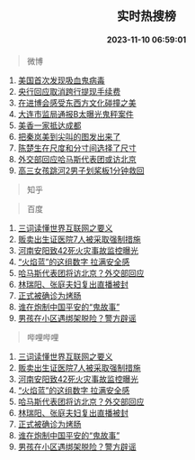 <div align="center"><h2>实时热搜榜</h2><h4>2023-11-10 06:59:01</h4></div>

> 微博  

1. [美国首次发现吸血鬼病毒](https://s.weibo.com/weibo?q=%23%E7%BE%8E%E5%9B%BD%E9%A6%96%E6%AC%A1%E5%8F%91%E7%8E%B0%E5%90%B8%E8%A1%80%E9%AC%BC%E7%97%85%E6%AF%92%23&t=31&band_rank=1&Refer=top)<br />
2. [央行回应取消跨行提现手续费](https://s.weibo.com/weibo?q=%23%E5%A4%AE%E8%A1%8C%E5%9B%9E%E5%BA%94%E5%8F%96%E6%B6%88%E8%B7%A8%E8%A1%8C%E6%8F%90%E7%8E%B0%E6%89%8B%E7%BB%AD%E8%B4%B9%23&t=31&band_rank=2&Refer=top)<br />
3. [在进博会感受东西方文化碰撞之美](https://s.weibo.com/weibo?q=%23%E5%9C%A8%E8%BF%9B%E5%8D%9A%E4%BC%9A%E6%84%9F%E5%8F%97%E4%B8%9C%E8%A5%BF%E6%96%B9%E6%96%87%E5%8C%96%E7%A2%B0%E6%92%9E%E4%B9%8B%E7%BE%8E%23&t=31&band_rank=3&Refer=top)<br />
4. [大连市监局通报B太曝光鬼秤案件](https://s.weibo.com/weibo?q=%23%E5%A4%A7%E8%BF%9E%E5%B8%82%E7%9B%91%E5%B1%80%E9%80%9A%E6%8A%A5B%E5%A4%AA%E6%9B%9D%E5%85%89%E9%AC%BC%E7%A7%A4%E6%A1%88%E4%BB%B6%23&t=31&band_rank=4&Refer=top)<br />
5. [美香一家抵达成都](https://s.weibo.com/weibo?q=%23%E7%BE%8E%E9%A6%99%E4%B8%80%E5%AE%B6%E6%8A%B5%E8%BE%BE%E6%88%90%E9%83%BD%23&t=31&band_rank=5&Refer=top)<br />
6. [把秦岚美到尖叫的图发出来了](https://s.weibo.com/weibo?q=%23%E6%8A%8A%E7%A7%A6%E5%B2%9A%E7%BE%8E%E5%88%B0%E5%B0%96%E5%8F%AB%E7%9A%84%E5%9B%BE%E5%8F%91%E5%87%BA%E6%9D%A5%E4%BA%86%23&t=31&band_rank=6&Refer=top)<br />
7. [陈楚生在尺度和分寸间选择了尺寸](https://s.weibo.com/weibo?q=%23%E9%99%88%E6%A5%9A%E7%94%9F%E5%9C%A8%E5%B0%BA%E5%BA%A6%E5%92%8C%E5%88%86%E5%AF%B8%E9%97%B4%E9%80%89%E6%8B%A9%E4%BA%86%E5%B0%BA%E5%AF%B8%23&t=31&band_rank=7&Refer=top)<br />
8. [外交部回应哈马斯代表团或访北京](https://s.weibo.com/weibo?q=%23%E5%A4%96%E4%BA%A4%E9%83%A8%E5%9B%9E%E5%BA%94%E5%93%88%E9%A9%AC%E6%96%AF%E4%BB%A3%E8%A1%A8%E5%9B%A2%E6%88%96%E8%AE%BF%E5%8C%97%E4%BA%AC%23&t=31&band_rank=8&Refer=top)<br />
9. [高三女孩跳河2男子划桨板1分钟救回](https://s.weibo.com/weibo?q=%23%E9%AB%98%E4%B8%89%E5%A5%B3%E5%AD%A9%E8%B7%B3%E6%B2%B32%E7%94%B7%E5%AD%90%E5%88%92%E6%A1%A8%E6%9D%BF1%E5%88%86%E9%92%9F%E6%95%91%E5%9B%9E%23&t=31&band_rank=9&Refer=top)<br />

> 知乎  


> 百度  

1. [三词读懂世界互联网之要义](https://www.baidu.com/s?wd=%E4%B8%89%E8%AF%8D%E8%AF%BB%E6%87%82%E4%B8%96%E7%95%8C%E4%BA%92%E8%81%94%E7%BD%91%E4%B9%8B%E8%A6%81%E4%B9%89&sa=fyb_news&rsv_dl=fyb_news)<br />
2. [贩卖出生证医院7人被采取强制措施](https://www.baidu.com/s?wd=%E8%B4%A9%E5%8D%96%E5%87%BA%E7%94%9F%E8%AF%81%E5%8C%BB%E9%99%A27%E4%BA%BA%E8%A2%AB%E9%87%87%E5%8F%96%E5%BC%BA%E5%88%B6%E6%8E%AA%E6%96%BD&sa=fyb_news&rsv_dl=fyb_news)<br />
3. [河南安阳致42死火灾事故监控曝光](https://www.baidu.com/s?wd=%E6%B2%B3%E5%8D%97%E5%AE%89%E9%98%B3%E8%87%B442%E6%AD%BB%E7%81%AB%E7%81%BE%E4%BA%8B%E6%95%85%E7%9B%91%E6%8E%A7%E6%9B%9D%E5%85%89&sa=fyb_news&rsv_dl=fyb_news)<br />
4. [“火焰蓝”的这组数字 拉满安全感](https://www.baidu.com/s?wd=%E2%80%9C%E7%81%AB%E7%84%B0%E8%93%9D%E2%80%9D%E7%9A%84%E8%BF%99%E7%BB%84%E6%95%B0%E5%AD%97+%E6%8B%89%E6%BB%A1%E5%AE%89%E5%85%A8%E6%84%9F&sa=fyb_news&rsv_dl=fyb_news)<br />
5. [哈马斯代表团将访北京？外交部回应](https://www.baidu.com/s?wd=%E5%93%88%E9%A9%AC%E6%96%AF%E4%BB%A3%E8%A1%A8%E5%9B%A2%E5%B0%86%E8%AE%BF%E5%8C%97%E4%BA%AC%EF%BC%9F%E5%A4%96%E4%BA%A4%E9%83%A8%E5%9B%9E%E5%BA%94&sa=fyb_news&rsv_dl=fyb_news)<br />
6. [林瑞阳、张庭夫妇复出直播被封](https://www.baidu.com/s?wd=%E6%9E%97%E7%91%9E%E9%98%B3%E3%80%81%E5%BC%A0%E5%BA%AD%E5%A4%AB%E5%A6%87%E5%A4%8D%E5%87%BA%E7%9B%B4%E6%92%AD%E8%A2%AB%E5%B0%81&sa=fyb_news&rsv_dl=fyb_news)<br />
7. [正式被确诊为烤肠](https://www.baidu.com/s?wd=%E6%AD%A3%E5%BC%8F%E8%A2%AB%E7%A1%AE%E8%AF%8A%E4%B8%BA%E7%83%A4%E8%82%A0&sa=fyb_news&rsv_dl=fyb_news)<br />
8. [谁在炮制中国平安的“鬼故事”](https://www.baidu.com/s?wd=%E8%B0%81%E5%9C%A8%E7%82%AE%E5%88%B6%E4%B8%AD%E5%9B%BD%E5%B9%B3%E5%AE%89%E7%9A%84%E2%80%9C%E9%AC%BC%E6%95%85%E4%BA%8B%E2%80%9D&sa=fyb_news&rsv_dl=fyb_news)<br />
9. [男孩在小区遇绑架脱险？警方辟谣](https://www.baidu.com/s?wd=%E7%94%B7%E5%AD%A9%E5%9C%A8%E5%B0%8F%E5%8C%BA%E9%81%87%E7%BB%91%E6%9E%B6%E8%84%B1%E9%99%A9%EF%BC%9F%E8%AD%A6%E6%96%B9%E8%BE%9F%E8%B0%A3&sa=fyb_news&rsv_dl=fyb_news)<br />

> 哔哩哔哩  

1. [三词读懂世界互联网之要义](https://www.baidu.com/s?wd=%E4%B8%89%E8%AF%8D%E8%AF%BB%E6%87%82%E4%B8%96%E7%95%8C%E4%BA%92%E8%81%94%E7%BD%91%E4%B9%8B%E8%A6%81%E4%B9%89&sa=fyb_news&rsv_dl=fyb_news)<br />
2. [贩卖出生证医院7人被采取强制措施](https://www.baidu.com/s?wd=%E8%B4%A9%E5%8D%96%E5%87%BA%E7%94%9F%E8%AF%81%E5%8C%BB%E9%99%A27%E4%BA%BA%E8%A2%AB%E9%87%87%E5%8F%96%E5%BC%BA%E5%88%B6%E6%8E%AA%E6%96%BD&sa=fyb_news&rsv_dl=fyb_news)<br />
3. [河南安阳致42死火灾事故监控曝光](https://www.baidu.com/s?wd=%E6%B2%B3%E5%8D%97%E5%AE%89%E9%98%B3%E8%87%B442%E6%AD%BB%E7%81%AB%E7%81%BE%E4%BA%8B%E6%95%85%E7%9B%91%E6%8E%A7%E6%9B%9D%E5%85%89&sa=fyb_news&rsv_dl=fyb_news)<br />
4. [“火焰蓝”的这组数字 拉满安全感](https://www.baidu.com/s?wd=%E2%80%9C%E7%81%AB%E7%84%B0%E8%93%9D%E2%80%9D%E7%9A%84%E8%BF%99%E7%BB%84%E6%95%B0%E5%AD%97+%E6%8B%89%E6%BB%A1%E5%AE%89%E5%85%A8%E6%84%9F&sa=fyb_news&rsv_dl=fyb_news)<br />
5. [哈马斯代表团将访北京？外交部回应](https://www.baidu.com/s?wd=%E5%93%88%E9%A9%AC%E6%96%AF%E4%BB%A3%E8%A1%A8%E5%9B%A2%E5%B0%86%E8%AE%BF%E5%8C%97%E4%BA%AC%EF%BC%9F%E5%A4%96%E4%BA%A4%E9%83%A8%E5%9B%9E%E5%BA%94&sa=fyb_news&rsv_dl=fyb_news)<br />
6. [林瑞阳、张庭夫妇复出直播被封](https://www.baidu.com/s?wd=%E6%9E%97%E7%91%9E%E9%98%B3%E3%80%81%E5%BC%A0%E5%BA%AD%E5%A4%AB%E5%A6%87%E5%A4%8D%E5%87%BA%E7%9B%B4%E6%92%AD%E8%A2%AB%E5%B0%81&sa=fyb_news&rsv_dl=fyb_news)<br />
7. [正式被确诊为烤肠](https://www.baidu.com/s?wd=%E6%AD%A3%E5%BC%8F%E8%A2%AB%E7%A1%AE%E8%AF%8A%E4%B8%BA%E7%83%A4%E8%82%A0&sa=fyb_news&rsv_dl=fyb_news)<br />
8. [谁在炮制中国平安的“鬼故事”](https://www.baidu.com/s?wd=%E8%B0%81%E5%9C%A8%E7%82%AE%E5%88%B6%E4%B8%AD%E5%9B%BD%E5%B9%B3%E5%AE%89%E7%9A%84%E2%80%9C%E9%AC%BC%E6%95%85%E4%BA%8B%E2%80%9D&sa=fyb_news&rsv_dl=fyb_news)<br />
9. [男孩在小区遇绑架脱险？警方辟谣](https://www.baidu.com/s?wd=%E7%94%B7%E5%AD%A9%E5%9C%A8%E5%B0%8F%E5%8C%BA%E9%81%87%E7%BB%91%E6%9E%B6%E8%84%B1%E9%99%A9%EF%BC%9F%E8%AD%A6%E6%96%B9%E8%BE%9F%E8%B0%A3&sa=fyb_news&rsv_dl=fyb_news)<br />
